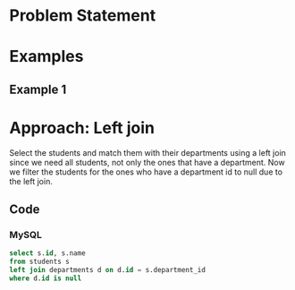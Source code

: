 # Problem Statement

# Examples
## Example 1

# Approach: Left join
Select the students and match them with their departments using a left join since we need all students, not only the ones that have a department.
Now we filter the students for the ones who have a department id to null due to the left join.
## Code
### MySQL
```sql
select s.id, s.name
from students s
left join departments d on d.id = s.department_id
where d.id is null
```